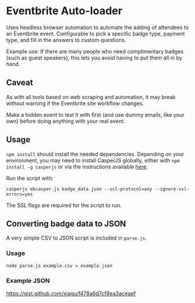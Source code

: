 # Eventbrite Auto-loader

Uses headless browser automation to automate the adding of attendees to an Eventbrite event. Configurable to pick a specific badge type, payment type, and fill in the answers to custom questions.

Example use: If there are many people who need complimentary badges (such as guest speakers), this lets you avoid having to put them all in by hand.

## Caveat
As with all tools based on web scraping and automation, it may break without warning if the Eventbrite site workflow changes.

Make a hidden event to test it with first (and use dummy emails, like your own) before doing anything with your real event.

## Usage
`npm install` should install the needed dependencies. Depending on your environment, you may need to install CasperJS globally, either with `npm install -g casperjs` or via the instructions available [here](http://docs.casperjs.org/en/latest/installation.html).

Run the script with:
```
casperjs ebcasper.js badge_data.json --ssl-protocol=any --ignore-ssl-errors=yes
```

The SSL flags are required for the script to run.


## Converting badge data to JSON
A very simple CSV to JSON script is included in `parse.js`.

### Usage

```
node parse.js example.csv > example.json
```

### Example JSON
https://gist.github.com/xiagu/f478a6d7cf8ea3aceaef

